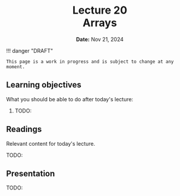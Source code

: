 <h1 align="center">
<b>Lecture 20</b><br>
Arrays
</h1>
<p align="center">
<b>Date:</b> Nov 21, 2024
</p>

!!! danger "DRAFT"

    This page is a work in progress and is subject to change at any moment.

## Learning objectives

What you should be able to do after today's lecture:

1.  TODO:

## Readings

Relevant content for today's lecture.

TODO:

## Presentation

TODO:
